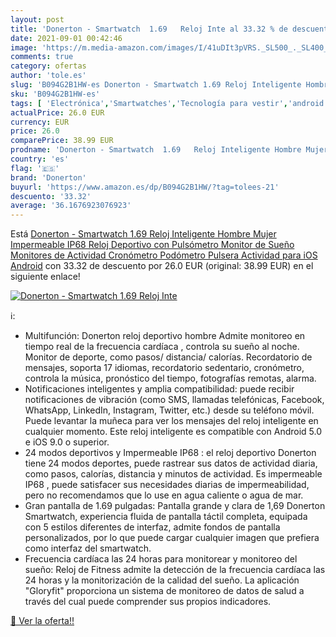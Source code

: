 ```yaml
---
layout: post
title: 'Donerton - Smartwatch  1.69   Reloj Inte al 33.32 % de descuento'
date: 2021-09-01 00:42:46
image: 'https://m.media-amazon.com/images/I/41uDIt3pVRS._SL500_._SL400_.jpg'
comments: true
category: ofertas
author: 'tole.es'
slug: 'B094G2B1HW-es Donerton - Smartwatch 1.69 Reloj Inteligente Hombre Mujer...'
sku: 'B094G2B1HW-es'
tags: [ 'Electrónica','Smartwatches','Tecnología para vestir','android','donerton', ]
actualPrice: 26.0 EUR
currency: EUR
price: 26.0
comparePrice: 38.99 EUR
prodname: 'Donerton - Smartwatch  1.69   Reloj Inteligente Hombre Mujer  Impermeable IP68 Reloj Deportivo con Pulsómetro  Monitor de Sueño  Monitores de Actividad  Cronómetro  Podómetro  Pulsera Actividad para iOS Android'
country: 'es'
flag: '🇪🇸'
brand: 'Donerton'
buyurl: 'https://www.amazon.es/dp/B094G2B1HW/?tag=tolees-21'
descuento: '33.32'
average: '36.1676923076923'
---
```


Está [Donerton - Smartwatch  1.69   Reloj Inteligente Hombre Mujer  Impermeable IP68 Reloj Deportivo con Pulsómetro  Monitor de Sueño  Monitores de Actividad  Cronómetro  Podómetro  Pulsera Actividad para iOS Android](https://www.amazon.es/dp/B094G2B1HW/?tag=tolees-21) con 33.32 de descuento por 26.0 EUR (original: 38.99 EUR) en el siguiente enlace!

[![Donerton - Smartwatch  1.69   Reloj Inte](https://m.media-amazon.com/images/I/41uDIt3pVRS._SL500_._SL400_.jpg)](https://www.amazon.es/dp/B094G2B1HW/?tag=tolees-21)

ℹ️:

- Multifunción: Donerton reloj deportivo hombre Admite monitoreo en tiempo real de la frecuencia cardíaca , controla su sueño al noche. Monitor de deporte, como pasos/ distancia/ calorías. Recordatorio de mensajes, soporta 17 idiomas, recordatorio sedentario, cronómetro, controla la música, pronóstico del tiempo, fotografías remotas, alarma.
- Notificaciones inteligentes y amplia compatibilidad: puede recibir notificaciones de vibración (como SMS, llamadas telefónicas, Facebook, WhatsApp, LinkedIn, Instagram, Twitter, etc.) desde su teléfono móvil. Puede levantar la muñeca para ver los mensajes del reloj inteligente en cualquier momento. Este reloj inteligente es compatible con Android 5.0 e iOS 9.0 o superior.
- 24 modos deportivos y Impermeable IP68 : el reloj deportivo Donerton tiene 24 modos deportes, puede rastrear sus datos de actividad diaria, como pasos, calorías, distancia y minutos de actividad. Es impermeable IP68 , puede satisfacer sus necesidades diarias de impermeabilidad, pero no recomendamos que lo use en agua caliente o agua de mar.
- Gran pantalla de 1.69 pulgadas: Pantalla grande y clara de 1,69 Donerton Smartwatch, experiencia fluida de pantalla táctil completa, equipada con 5 estilos diferentes de interfaz, admite fondos de pantalla personalizados, por lo que puede cargar cualquier imagen que prefiera como interfaz del smartwatch.
- Frecuencia cardíaca las 24 horas para monitorear y monitoreo del sueño: Reloj de Fitness admite la detección de la frecuencia cardíaca las 24 horas y la monitorización de la calidad del sueño. La aplicación "Gloryfit" proporciona un sistema de monitoreo de datos de salud a través del cual puede comprender sus propios indicadores.

[🛒 Ver la oferta!!](https://www.amazon.es/dp/B094G2B1HW/?tag=tolees-21)
